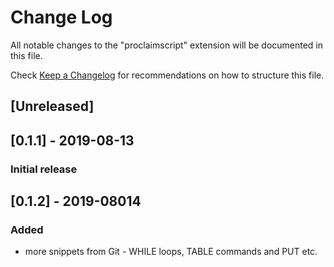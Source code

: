 # Change Log

All notable changes to the "proclaimscript" extension will be documented in this file.

Check [Keep a Changelog](http://keepachangelog.com/) for recommendations on how to structure this file.

## [Unreleased]

## [0.1.1] - 2019-08-13
### Initial release

## [0.1.2] - 2019-08014
### Added
- more snippets from Git - WHILE loops, TABLE commands and PUT etc. 
